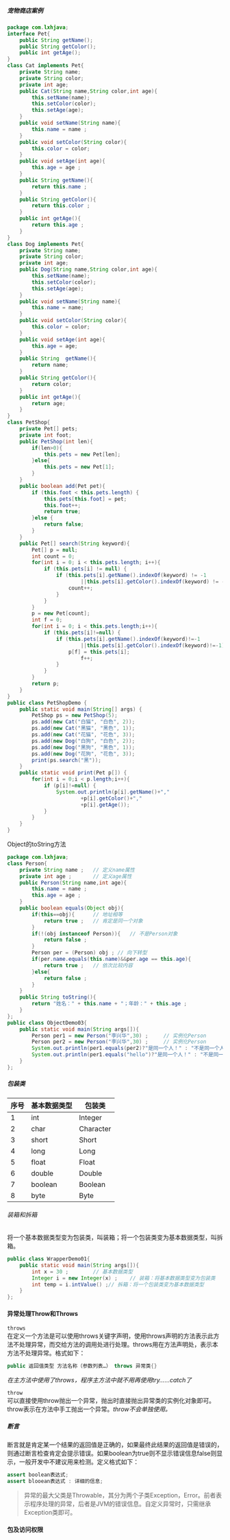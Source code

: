 ##### 宠物商店案例
```java
package com.lxhjava;
interface Pet{
	public String getName();
	public String getColor();
	public int getAge();
}
class Cat implements Pet{
	private String name;
	private String color;
	private int age;
	public Cat(String name,String color,int age){
		this.setName(name);
		this.setColor(color);
		this.setAge(age);
	}
	public void setName(String name){
		this.name = name ;
	}
	public void setColor(String color){
		this.color = color;
	}
	public void setAge(int age){
		this.age = age ;
	}
	public String getName(){
		return this.name ;
	}
	public String getColor(){
		return this.color ;
	}
	public int getAge(){
		return this.age ;
	}
}
class Dog implements Pet{
	private String name;
	private String color;
	private int age;
	public Dog(String name,String color,int age){
		this.setName(name);
		this.setColor(color);
		this.setAge(age);
	}
	public void setName(String name){
		this.name = name;
	}
	public void setColor(String color){
		this.color = color;
	}
	public void setAge(int age){
		this.age = age;
	}
	public String  getName(){
		return name;
	}
	public String getColor(){
		return color;
	}
	public int getAge(){
		return age;
	}
}
class PetShop{
	private Pet[] pets;
	private int foot;
	public PetShop(int len){
		if(len>0){
			this.pets = new Pet[len];
		}else{
			this.pets = new Pet[1];
		}
	}
	public boolean add(Pet pet){
		if (this.foot < this.pets.length) {
			this.pets[this.foot] = pet;
			this.foot++;
			return true;
		}else {
			return false;
		}
	}
	public Pet[] search(String keyword){
		Pet[] p = null;
		int count = 0;
		for(int i = 0; i < this.pets.length; i++){
			if (this.pets[i] != null) {
				if (this.pets[i].getName().indexOf(keyword) != -1 
						||this.pets[i].getColor().indexOf(keyword) != -1) {
					count++;
				}
			}
		}
		p = new Pet[count];
		int f = 0;
		for(int i = 0; i < this.pets.length;i++){
			if (this.pets[i]!=null) {
				if (this.pets[i].getName().indexOf(keyword)!=-1
						||this.pets[i].getColor().indexOf(keyword)!=-1) {
					p[f] = this.pets[i];
						f++;
				}
			}
		}
		return p;
	}
}
public class PetShopDemo {
	public static void main(String[] args) {
		PetShop ps = new PetShop(5);
		ps.add(new Cat("白猫", "白色", 2));
		ps.add(new Cat("黑猫", "黑色", 1));
		ps.add(new Cat("花猫", "花色", 3));
		ps.add(new Dog("白狗", "白色", 2));
		ps.add(new Dog("黑狗", "黑色", 1));
		ps.add(new Dog("花狗", "花色", 3));
		print(ps.search("黑"));
	}
	public static void print(Pet p[]) {
		for(int i = 0;i < p.length;i++){
			if (p[i]!=null) {
				System.out.println(p[i].getName()+","
						+p[i].getColor()+","
						+p[i].getAge());
			}
		}
	}
}
```
Object的toString方法
```java
package com.lxhjava;
class Person{
	private String name ;	// 定义name属性
	private int age ;		// 定义age属性
	public Person(String name,int age){
		this.name = name ;
		this.age = age ;
	}
	public boolean equals(Object obj){
		if(this==obj){		// 地址相等
			return true ;	// 肯定是同一个对象
		}
		if(!(obj instanceof Person)){	// 不是Person对象
			return false ;
		}
		Person per = (Person) obj ;	// 向下转型
		if(per.name.equals(this.name)&&per.age == this.age){
			return true ;	// 依次比较内容
		}else{
			return false ;
		}
	}
	public String toString(){
		return "姓名：" + this.name + "；年龄：" + this.age ;
	}
};
public class ObjectDemo03{
	public static void main(String args[]){
		Person per1 = new Person("李兴华",30) ;	 // 实例化Person
		Person per2 = new Person("李兴华",30) ;	 // 实例化Person
		System.out.println(per1.equals(per2)?"是同一个人！" : "不是同一个人！") ;
		System.out.println(per1.equals("hello")?"是同一个人！" : "不是同一个人！") ;
	}
};
```
##### 包装类
| 序号 | 基本数据类型 | 包装类 |
| --- | --- | --- |
| 1 | int | Integer |
| 2 | char | Character |
| 3 | short | Short |
| 4 | long | Long |
| 5 | float | Float |
| 6 | double | Double |
| 7 | boolean | Boolean |
| 8 | byte | Byte |

###### 装箱和拆箱
将一个基本数据类型变为包装类，叫装箱；将一个包装类变为基本数据类型，叫拆箱。  
```java
public class WrapperDemo01{
	public static void main(String args[]){
		int x = 30 ;		// 基本数据类型
		Integer i = new Integer(x) ;	// 装箱：将基本数据类型变为包装类
		int temp = i.intValue()	;// 拆箱：将一个包装类变为基本数据类型
	}
};
```
#### 异常处理Throw和Throws
`throws`  
在定义一个方法是可以使用throws关键字声明，使用throws声明的方法表示此方法不处理异常，而交给方法的调用处进行处理。throws用在方法声明处，表示本方法不处理异常。格式如下：
```java
public 返回值类型 方法名称（参数列表…） throws 异常类{}
```
*在主方法中使用了throws，程序主方法中就不用再使用try……catch了*

`throw`  
可以直接使用throw抛出一个异常，抛出时直接抛出异常类的实例化对象即可。throw表示在方法中手工抛出一个异常。*throw不会单独使用。*  
##### 断言
断言就是肯定某一个结果的返回值是正确的，如果最终此结果的返回值是错误的，则通过断言检查肯定会提示错误。如果boolean为true则不显示错误信息false则显示，一般开发中不建议用来检测。定义格式如下：
```java
assert boolean表达式;
assert blooean表达式 : 详细的信息;
```
>异常的最大父类是Throwable，其分为两个子类Exception，Error。前者表示程序处理的异常，后者是JVM的错误信息。自定义异常时，只需继承Exception类即可。

#### 包及访问权限
